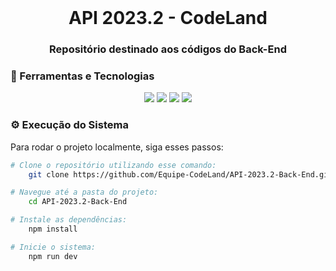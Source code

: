 <br id="inicio">

<h1 align="center">API 2023.2 - CodeLand </h1>
<h3 align="center">Repositório destinado aos códigos do Back-End</h2>

 <span id="techtools">
 <h3>🧰 Ferramentas e Tecnologias</h3>
 
 <p align="center">
    <img src="https://img.shields.io/badge/Node%20js-339933?style=for-the-badge&logo=nodedotjs&logoColor=white&color=e60023"/>
    <img src="https://img.shields.io/badge/TypeScript-007ACC?style=for-the-badge&logo=typescript&logoColor=white&color=e60023"/>
    <img src="https://img.shields.io/badge/MySQL-005C84?style=for-the-badge&logo=mysql&logoColor=white&color=e60023"/>
    <img src="https://img.shields.io/badge/TypeORM-007ACC?style=for-the-badge&logoColor=white&color=e60023"/>
</p>

 <h3>⚙️ Execução do Sistema</h3>
 <p>Para rodar o projeto localmente, siga esses passos:</p>

```bash 
# Clone o repositório utilizando esse comando:
    git clone https://github.com/Equipe-CodeLand/API-2023.2-Back-End.git

# Navegue até a pasta do projeto:
    cd API-2023.2-Back-End

# Instale as dependências:
    npm install

# Inicie o sistema:
    npm run dev

```
  
